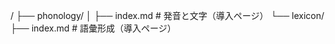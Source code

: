 /
├── phonology/
│   ├── index.md                      # 発音と文字（導入ページ）
└── lexicon/
     ├── index.md                      # 語彙形成（導入ページ）
